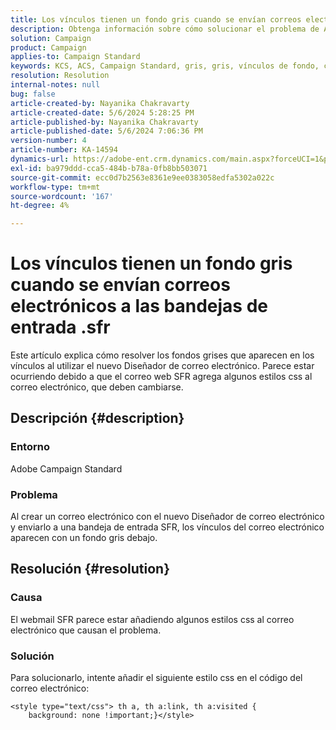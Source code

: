 ```yaml
---
title: Los vínculos tienen un fondo gris cuando se envían correos electrónicos a las bandejas de entrada .sfr
description: Obtenga información sobre cómo solucionar el problema de ACS donde los vínculos aparecen con un fondo gris al crear un correo electrónico con el nuevo Diseñador de correo electrónico.
solution: Campaign
product: Campaign
applies-to: Campaign Standard
keywords: KCS, ACS, Campaign Standard, gris, gris, vínculos de fondo, correo electrónico, bandejas de entrada .sfr, Diseñador de correo electrónico
resolution: Resolution
internal-notes: null
bug: false
article-created-by: Nayanika Chakravarty
article-created-date: 5/6/2024 5:28:25 PM
article-published-by: Nayanika Chakravarty
article-published-date: 5/6/2024 7:06:36 PM
version-number: 4
article-number: KA-14594
dynamics-url: https://adobe-ent.crm.dynamics.com/main.aspx?forceUCI=1&pagetype=entityrecord&etn=knowledgearticle&id=1d6d6205-ce0b-ef11-9f8a-6045bd0065b6
exl-id: ba979ddd-cca5-484b-b78a-0fb8bb503071
source-git-commit: ecc0d7b2563e8361e9ee0383058edfa5302a022c
workflow-type: tm+mt
source-wordcount: '167'
ht-degree: 4%

---
```


# Los vínculos tienen un fondo gris cuando se envían correos electrónicos a las bandejas de entrada .sfr


Este artículo explica cómo resolver los fondos grises que aparecen en los vínculos al utilizar el nuevo Diseñador de correo electrónico. Parece estar ocurriendo debido a que el correo web SFR agrega algunos estilos css al correo electrónico, que deben cambiarse.

## Descripción {#description}


### <b>Entorno</b>

Adobe Campaign Standard

### <b>Problema</b>

Al crear un correo electrónico con el nuevo Diseñador de correo electrónico y enviarlo a una bandeja de entrada SFR, los vínculos del correo electrónico aparecen con un fondo gris debajo.


## Resolución {#resolution}


### <b>Causa</b>

El webmail SFR parece estar añadiendo algunos estilos css al correo electrónico que causan el problema.

### <b>Solución</b>

Para solucionarlo, intente añadir el siguiente estilo css en el código del correo electrónico:


```
<style type="text/css"> th a, th a:link, th a:visited {
    background: none !important;}</style>
```
